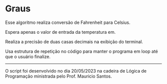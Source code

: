 # Graus
Esse algoritmo realiza conversão de Fahrenheit para Celsius.

Espera apenas o valor de entrada da temperatura em.

Realiza a precisão de duas casas decimais na exibição do terminal.

Usa estrutura de repetição no código para manter o programa em loop até que o usuário finalize.


---
O script foi desenvolvido no dia 20/05/2023 na cadeira de Lógica de Programação ministrada pelo Prof. Mauricio Santos.
